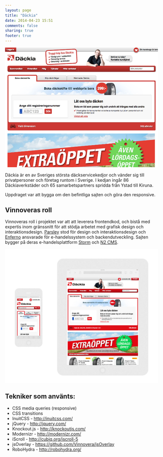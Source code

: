```yaml
---
layout: page
title: "Däckia"
date: 2014-04-23 15:51
comments: false
sharing: true
footer: true
---
```

![Skärmdump dackia.se](/images/content/projects/dackia/screenshot.jpg)

Däckia är en av Sveriges största däckservicekedjor och vänder sig till privatpersoner och företag runtom i Sverige. I kedjan ingår 86 Däckiaverkstäder och 65 samarbetspartners spridda från Ystad till Kiruna.

Uppdraget var att bygga om den befintliga sajten och göra den responsive.

## Vinnoveras roll

Vinnoveras roll i projektet var att att leverera frontendkod, och bistå med expertis inom gränssnitt för att stödja arbetet med grafisk design och interaktionsdesign. [Parsley](http://parsley.se/) stod för design och interaktionsdesign och [Enferno](http://www.enferno.se) ansvarade för e-handelssystem och backendutveckling. Sajten bygger på deras e-handelsplattform [Storm](http://www.enferno.se/enferno-storm/) och [N2 CMS](http://n2cms.com/).

![Skärmdumpar dackia.se](/images/content/projects/dackia/responsive.jpg)

## Tekniker som använts:
* CSS media queries (responsive)
* CSS transitions
* InuitCSS - http://inuitcss.com/
* jQuery - http://jquery.com/
* Knockout.js - http://knockoutjs.com/
* Modernizr - http://modernizr.com/
* iScroll - http://cubiq.org/iscroll-5
* jsOverlay - https://github.com/Vinnovera/jsOverlay
* RoboHydra - http://robohydra.org/